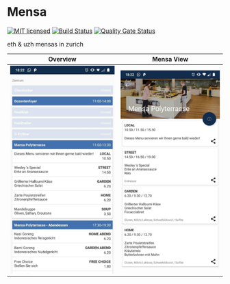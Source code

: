 # Mensa
[![MIT licensed](https://img.shields.io/badge/license-MIT-blue.svg)](./LICENSE) 
[![Build Status](https://travis-ci.com/famoser/Mensa.svg?branch=master)](https://travis-ci.com/famoser/Mensa)
[![Quality Gate Status](https://sonarcloud.io/api/project_badges/measure?project=famoser_Mensa&metric=alert_status)](https://sonarcloud.io/dashboard?id=famoser_Mensa)

eth & uzh mensas in zurich

Overview             |  Mensa View
:-------------------------:|:-------------------------:
![Alt text](assets/screenshot_main.jpg?raw=true "Screenshot Main") | ![Alt text](assets/screenshot_mensa.jpg?raw=true "Screenshot Mensa")
